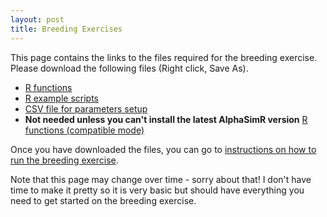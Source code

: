 ```yaml
---
layout: post
title: Breeding Exercises
---
```


This page contains the links to the files required for the breeding exercise. Please download the following files (Right click, Save As).  

* [R functions](https://raw.githubusercontent.com/cjyang-work/lecture/main/conv_adv_breeding/breeding_exercise_v2.R)  
* [R example scripts](https://raw.githubusercontent.com/cjyang-work/lecture/main/conv_adv_breeding/example_scripts.R)  
* [CSV file for parameters setup](https://raw.githubusercontent.com/cjyang-work/lecture/main/conv_adv_breeding/BP.csv)  
* **Not needed unless you can't install the latest AlphaSimR version** [R functions (compatible mode)](https://raw.githubusercontent.com/cjyang-work/lecture/main/conv_adv_breeding/breeding_exercise_v2_modified_to_fit_old_AlphaSimR.R)  

Once you have downloaded the files, you can go to [instructions on how to run the breeding exercise](https://cjyang-work.github.io/breeding_exercise_instructions).  

Note that this page may change over time - sorry about that! I don't have time to make it pretty so it is very basic but should have everything you need to get started on the breeding exercise.  
